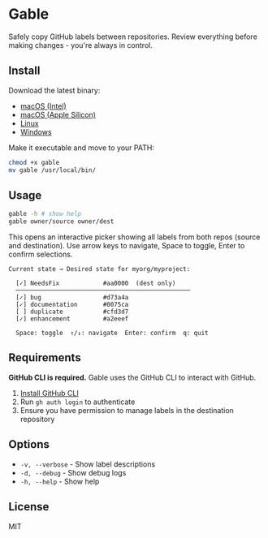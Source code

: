 # Gable

Safely copy GitHub labels between repositories. Review everything before making changes - you're always in control.

## Install

Download the latest binary:
- [macOS (Intel)](https://github.com/robert-claypool/gable/releases/latest/download/gable-darwin-amd64)
- [macOS (Apple Silicon)](https://github.com/robert-claypool/gable/releases/latest/download/gable-darwin-arm64)
- [Linux](https://github.com/robert-claypool/gable/releases/latest/download/gable-linux-amd64)
- [Windows](https://github.com/robert-claypool/gable/releases/latest/download/gable-windows-amd64.exe)

Make it executable and move to your PATH:
```bash
chmod +x gable
mv gable /usr/local/bin/
```

## Usage

```bash
gable -h # show help
gable owner/source owner/dest
```

This opens an interactive picker showing all labels from both repos (source and destination). Use arrow keys to navigate, Space to toggle, Enter to confirm selections.

```
Current state → Desired state for myorg/myproject:

  [✓] NeedsFix            #aa0000  (dest only)
  ────────────────────────────────────────────────
  [✓] bug                 #d73a4a
  [✓] documentation       #0075ca
  [ ] duplicate           #cfd3d7
  [✓] enhancement         #a2eeef

  Space: toggle  ↑/↓: navigate  Enter: confirm  q: quit
```

## Requirements

**GitHub CLI is required.** Gable uses the GitHub CLI to interact with GitHub.

1. [Install GitHub CLI](https://cli.github.com)
2. Run `gh auth login` to authenticate
3. Ensure you have permission to manage labels in the destination repository

## Options

- `-v, --verbose` - Show label descriptions
- `-d, --debug` - Show debug logs
- `-h, --help` - Show help

## License

MIT
